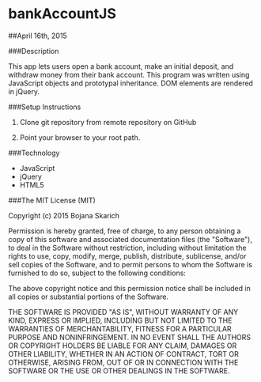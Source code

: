 # bankAccountJS

##April 16th, 2015

###Description

This app lets users open a bank account, make an initial deposit, and withdraw money from their bank account.
This program was written using JavaScript objects and prototypal inheritance. DOM elements are rendered in jQuery. 

###Setup Instructions

1. Clone git repository from remote repository on GitHub

2. Point your browser to your root path. 


###Technology

* JavaScript
* jQuery
* HTML5


###The MIT License (MIT)

Copyright (c) 2015 Bojana Skarich

Permission is hereby granted, free of charge, to any person obtaining a copy of this software and associated documentation files (the "Software"), to deal in the Software without restriction, including without limitation the rights to use, copy, modify, merge, publish, distribute, sublicense, and/or sell copies of the Software, and to permit persons to whom the Software is furnished to do so, subject to the following conditions:

The above copyright notice and this permission notice shall be included in all copies or substantial portions of the Software.

THE SOFTWARE IS PROVIDED "AS IS", WITHOUT WARRANTY OF ANY KIND, EXPRESS OR IMPLIED, INCLUDING BUT NOT LIMITED TO THE WARRANTIES OF MERCHANTABILITY, FITNESS FOR A PARTICULAR PURPOSE AND NONINFRINGEMENT. IN NO EVENT SHALL THE AUTHORS OR COPYRIGHT HOLDERS BE LIABLE FOR ANY CLAIM, DAMAGES OR OTHER LIABILITY, WHETHER IN AN ACTION OF CONTRACT, TORT OR OTHERWISE, ARISING FROM, OUT OF OR IN CONNECTION WITH THE SOFTWARE OR THE USE OR OTHER DEALINGS IN THE SOFTWARE.



